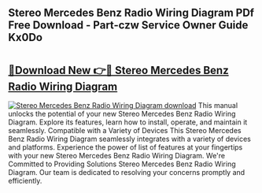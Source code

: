 ## Stereo Mercedes Benz Radio Wiring Diagram PDf Free Download - Part-czw Service Owner Guide Kx0Do

# <h2><a href="http://dfrttc.blite.top/?on=Stereo+Mercedes+Benz+Radio+Wiring+Diagram">🔗Download New 👉🔴 Stereo Mercedes Benz Radio Wiring Diagram</a></h2>

[![Stereo Mercedes Benz Radio Wiring Diagram download](https://i.imgur.com/lujVjoI.png)](http://dfrttc.blite.top/?on=Stereo+Mercedes+Benz+Radio+Wiring+Diagram)
This manual unlocks the potential of your new Stereo Mercedes Benz Radio Wiring Diagram. Explore its features, learn how to install, operate, and maintain it seamlessly. Compatible with a Variety of Devices This Stereo Mercedes Benz Radio Wiring Diagram seamlessly integrates with a variety of devices and platforms. Experience the power of list of features at your fingertips with your new Stereo Mercedes Benz Radio Wiring Diagram. We're Committed to Providing Solutions Stereo Mercedes Benz Radio Wiring Diagram. Our team is dedicated to resolving your concerns promptly and efficiently.
